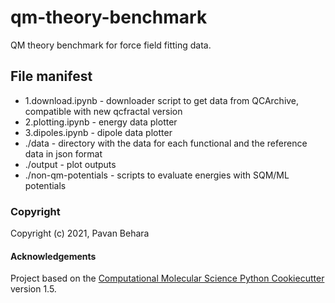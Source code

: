 qm-theory-benchmark
==============================
QM theory benchmark for force field fitting data.

File manifest
-------------
- 1.download.ipynb - downloader script to get data from QCArchive, compatible with new qcfractal version
- 2.plotting.ipynb - energy data plotter
- 3.dipoles.ipynb - dipole data plotter
- ./data - directory with the data for each functional and the reference data in json format
- ./output - plot outputs
- ./non-qm-potentials - scripts to evaluate energies with SQM/ML potentials

### Copyright

Copyright (c) 2021, Pavan Behara


#### Acknowledgements
 
Project based on the 
[Computational Molecular Science Python Cookiecutter](https://github.com/molssi/cookiecutter-cms) version 1.5.
